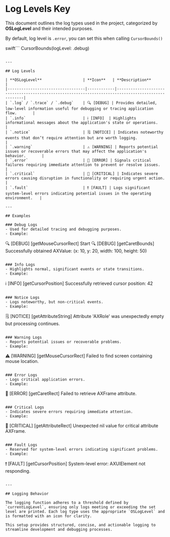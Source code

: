 
# Log Levels Key

This document outlines the log types used in the project, categorized by **OSLogLevel** and their intended purposes.

By default, log level is `.error`, you can set this when calling `CursorBounds()`

swift```
CursorBounds(logLevel: .debug)
```

---

## Log Levels

| **OSLogLevel**                  | **Icon**   | **Description**                                                                                   |
|----------------------------------|------------|---------------------------------------------------------------------------------------------------|
| `.log` / `.trace` / `.debug`    | 🔍 [DEBUG] | Provides detailed, low-level information useful for debugging or tracing application flow.       |
| `.info`                         | ℹ️ [INFO]  | Highlights informational messages about the application's state or operations.                  |
| `.notice`                       | 🗒️ [NOTICE] | Indicates noteworthy events that don’t require attention but are worth logging.                 |
| `.warning`                      | ⚠️ [WARNING] | Reports potential issues or recoverable errors that may affect the application's behavior.       |
| `.error`                        | 🚨 [ERROR] | Signals critical failures requiring immediate attention to prevent or resolve issues.            |
| `.critical`                     | 🚫 [CRITICAL] | Indicates severe errors causing disruption in functionality or requiring urgent action.          |
| `.fault`                        | ❗ [FAULT] | Logs significant system-level errors indicating potential issues in the operating environment.   |

---

## Examples

### Debug Logs
- Used for detailed tracing and debugging purposes.
- Example:
  ```
  🔍 [DEBUG] [getMouseCursorRect] Start
  🔍 [DEBUG] [getCaretBounds] Successfully obtained AXValue: (x: 10, y: 20, width: 100, height: 50)
  ```

### Info Logs
- Highlights normal, significant events or state transitions.
- Example:
  ```
  ℹ️ [INFO] [getCursorPosition] Successfully retrieved cursor position: 42
  ```

### Notice Logs
- Logs noteworthy, but non-critical events.
- Example:
  ```
  🗒️ [NOTICE] [getAttributeString] Attribute 'AXRole' was unexpectedly empty but processing continues.
  ```

### Warning Logs
- Reports potential issues or recoverable problems.
- Example:
  ```
  ⚠️ [WARNING] [getMouseCursorRect] Failed to find screen containing mouse location.
  ```

### Error Logs
- Logs critical application errors.
- Example:
  ```
  🚨 [ERROR] [getCaretRect] Failed to retrieve AXFrame attribute.
  ```

### Critical Logs
- Indicates severe errors requiring immediate attention.
- Example:
  ```
  🚫 [CRITICAL] [getAttributeRect] Unexpected nil value for critical attribute AXFrame.
  ```

### Fault Logs
- Reserved for system-level errors indicating significant problems.
- Example:
  ```
  ❗ [FAULT] [getCursorPosition] System-level error: AXUIElement not responding.
  ```

---

## Logging Behavior

The logging function adheres to a threshold defined by `currentLogLevel`, ensuring only logs meeting or exceeding the set level are printed. Each log type uses the appropriate `OSLogLevel` and is formatted with an icon for clarity.

This setup provides structured, concise, and actionable logging to streamline development and debugging processes.
